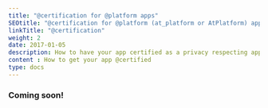 ```yaml
---
title: "@certification for @platform apps"
SEOtitle: "@certification for @platform (at_platform or AtPlatform) apps"
linkTitle: "@certification"
weight: 2
date: 2017-01-05
description: How to have your app certified as a privacy respecting app on the @platform
content : How to get your app @certified
type: docs
---
```


### Coming soon! 





